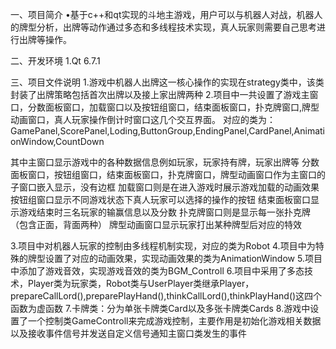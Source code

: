 一、项目简介
•基于c++和qt实现的斗地主游戏，用户可以与机器人对战，机器人的牌型分析，出牌等动作通过多态和多线程技术实现，真人玩家则需要自己思考进行出牌等操作。

二、开发环境
  1.Qt 6.7.1

三、项目文件说明
  1.游戏中机器人出牌这一核心操作的实现在strategy类中，该类封装了出牌策略包括首次出牌以及接上家出牌两种
  2.项目中一共设置了游戏主窗口，分数面板窗口，加载窗口以及按钮组窗口，结束面板窗口，扑克牌窗口,牌型动画窗口，真人玩家操作倒计时窗口这几个交互界面。
    对应的类为：GamePanel,ScorePanel,Loding,ButtonGroup,EndingPanel,CardPanel,AnimationWindow,CountDown
  
  其中主窗口显示游戏中的各种数据信息例如玩家，玩家持有牌，玩家出牌等
  分数面板窗口，按钮组窗口，结束面板窗口，扑克牌窗口，牌型动画窗口作为主窗口的子窗口嵌入显示，没有边框
  加载窗口则是在进入游戏时展示游戏加载的动画效果
  按钮组窗口显示不同游戏状态下真人玩家可以选择的操作的按钮
  结束面板窗口显示游戏结束时三名玩家的输赢信息以及分数
  扑克牌窗口则是显示每一张扑克牌（包含正面，背面两种）
  牌型动画窗口显示玩家打出某种牌型后对应的特效

  3.项目中对机器人玩家的控制由多线程机制实现，对应的类为Robot
  4.项目中为特殊的牌型设置了对应的动画效果，实现动画效果的类为AnimationWindow
  5.项目中添加了游戏音效，实现游戏音效的类为BGM_Controll
  6.项目中采用了多态技术，Player类为玩家类，Robot类与UserPlayer类继承Player，prepareCallLord(),preparePlayHand(),thinkCallLord(),thinkPlayHand()这四个函数为虚函数
  7.卡牌类：分为单张卡牌类Card以及多张卡牌类Cards
  8.游戏中设置了一个控制类GameControll来完成游戏控制，主要作用是初始化游戏相关数据以及接收事件信号并发送自定义信号通知主窗口类发生的事件
  
  

